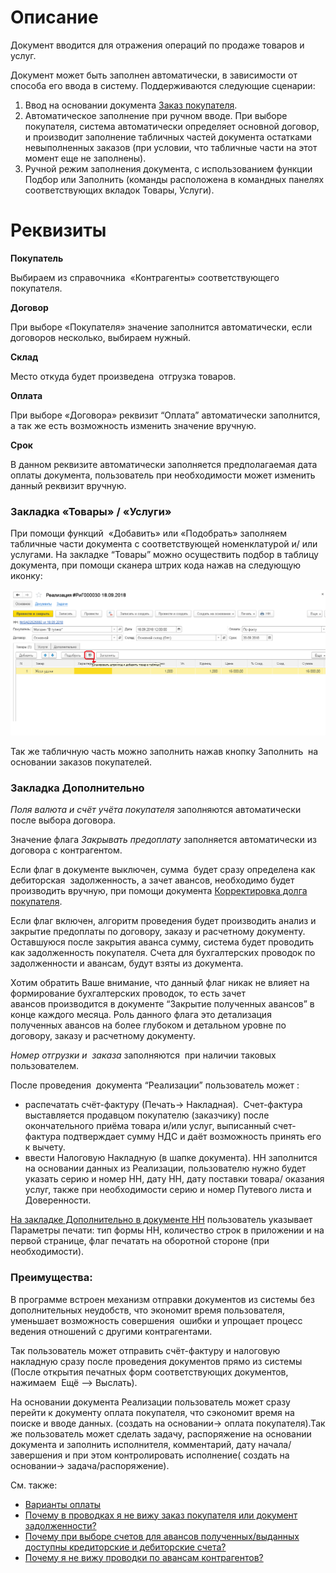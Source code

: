 # **Описание**

Документ вводится для отражения операций по продаже товаров и услуг.

Документ может быть заполнен автоматически, в зависимости от способа его ввода в систему. Поддерживаются следующие сценарии:

1.  Ввод на основании документа [Заказ покупателя](/d/SalesOrder).
2.  Автоматическое заполнение при ручном вводе. При выборе покупателя, система автоматически определяет основной договор, и производит заполнение табличных частей документа остатками невыполненных заказов (при условии, что табличные части на этот момент еще не заполнены).
3.  Ручной режим заполнения документа, с использованием функции Подбор или Заполнить (команды расположена в командных панелях соответствующих вкладок Товары, Услуги).

# **Реквизиты**

**Покупатель**

Выбираем из справочника  «Контрагенты» соответствующего покупателя.

**Договор**

При выборе «Покупателя» значение заполнится автоматически, если договоров несколько, выбираем нужный.

**Склад**

Место откуда будет произведена  отгрузка товаров.

**Оплата**

При выборе «Договора» реквизит “Оплата” автоматически заполнится, а так же есть возможность изменить значение вручную.

**Срок**

В данном реквизите автоматически заполняется предполагаемая дата оплаты документа, пользователь при необходимости может изменить данный реквизит вручную.

### **Закладка «Товары» / «Услуги»**

При помощи функций  «Добавить» или «Подобрать» заполняем табличные части документа с соответствующей номенклатурой и/ или услугами. На закладке “Товары” можно осуществить подбор в таблицу документа, при помощи сканера штрих кода нажав на следующую иконку:

![](../img/2018_09_27_09_17_414.png)

Так же табличную часть можно заполнить нажав кнопку Заполнить  на основании заказов покупателей.

### **Закладка Дополнительно**

_Поля валюта и счёт учёта покупателя_ заполняются автоматически после выбора договора.

Значение флага _Закрывать предоплату_ заполняется автоматически из договора с контрагентом.

Если флаг в документе выключен, сумма  будет сразу определена как дебиторская  задолженность, а зачет авансов, необходимо будет производить вручную, при помощи документа [Корректировка долга покупателя](/d/AdjustDebts).

Если флаг включен, алгоритм проведения будет производить анализ и закрытие предоплаты по договору, заказу и расчетному документу. Оставшуюся после закрытия аванса сумму, система будет проводить как задолженность покупателя. Счета для бухгалтерских проводок по задолженности и авансам, будут взяты из документа.

Хотим обратить Ваше внимание, что данный флаг никак не влияет на формирование бухгалтерских проводок, то есть зачет авансов производится в документе “Закрытие полученных авансов” в конце каждого месяца. Роль данного флага это детализация полученных авансов на более глубоком и детальном уровне по договору, заказу и расчетному документу.

_Номер отгрузки и  заказа_ заполняются  при наличии таковых пользователем.

После проведения  документа “Реализации” пользователь может :

*   распечатать счёт-фактуру (Печать-> Накладная).  Счет-фактура выставляется продавцом покупателю (заказчику) после окончательного приёма товара и/или услуг, выписанный счет-фактура подтверждает сумму НДС и даёт возможность принять его к вычету.
*   ввести Налоговую Накладную (в шапке документа). НН заполнится на основании данных из Реализации, пользователю нужно будет указать серию и номер НН, дату НН, дату поставки товара/ оказания услуг, также при необходимости серию и номер Путевого листа и Доверенности.

<u>На закладке Дополнительно в документе НН</u> пользователь указывает Параметры печати: тип формы НН, количество строк в приложении и на первой странице, флаг печатать на оборотной стороне (при необходимости).

### **Преимущества:**

В программе встроен механизм отправки документов из системы без дополнительных неудобств, что экономит время пользователя, уменьшает возможность совершения  ошибки и упрощает процесс ведения отношений с другими контрагентами.

Так пользователь может отправить счёт-фактуру и налоговую накладную сразу после проведения документов прямо из системы (После открытия печатных форм соответствующих документов, нажимаем  Ещё --> Выслать).

На основании документа Реализации пользователь может сразу перейти к документу оплата покупателя, что сэкономит время на поиске и вводе данных. (создать на основании→ оплата покупателя).Так же пользователь может сделать задачу, распоряжение на основании документа и заполнить исполнителя, комментарий, дату начала/завершения и при этом контролировать исполнение( создать на основании→ задача/распоряжение).

См. также:

*   [Варианты оплаты](/c/PaymentOptions)
*   [Почему в проводках я не вижу заказ покупателя или документ задолженности?](/faqaccounting#WhereAreDetails)
*   [Почему при выборе счетов для авансов полученных/выданных доступны кредиторские и дебиторские счета?](/faqaccounting#AdvanceAccounts)
*   [Почему я не вижу проводки по авансам контрагентов?](/faqaccounting#WhereIsAdvance)